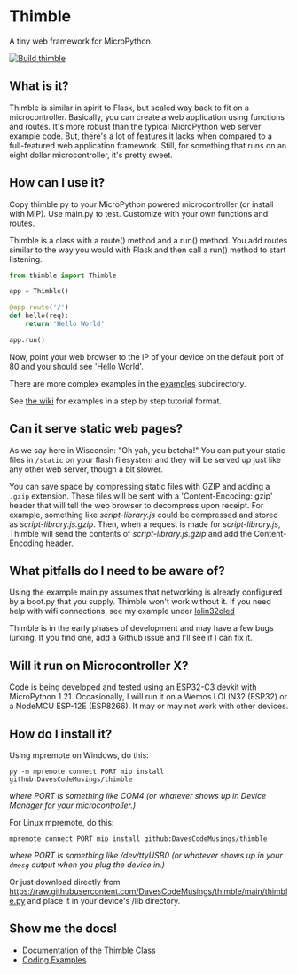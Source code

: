 # Thimble
A tiny web framework for MicroPython.

[![Build thimble](https://github.com/DavesCodeMusings/thimble/actions/workflows/build.yml/badge.svg?branch=main)](https://github.com/DavesCodeMusings/thimble/actions/workflows/build.yml)

## What is it?
Thimble is similar in spirit to Flask, but scaled way back to fit on a microcontroller. Basically, you can create a web application using functions and routes. It's more robust than the typical MicroPython web server example code. But, there's a lot of features it lacks when compared to a full-featured web application framework. Still, for something that runs on an eight dollar microcontroller, it's pretty sweet.

## How can I use it?
Copy thimble.py to your MicroPython powered microcontroller (or install with MIP). Use main.py to test. Customize with your own functions and routes.

Thimble is a class with a route() method and a run() method. You add routes similar to the way you would with Flask and then call a run() method to start listening.

```py
from thimble import Thimble

app = Thimble() 

@app.route('/')
def hello(req):
    return 'Hello World'

app.run()
```

Now, point your web browser to the IP of your device on the default port of 80 and you should see 'Hello World'.

There are more complex examples in the [examples](https://github.com/DavesCodeMusings/thimble/examples) subdirectory.

See [the wiki](https://github.com/DavesCodeMusings/thimble/wiki) for examples in a step by step tutorial format.

## Can it serve static web pages?
As we say here in Wisconsin: "Oh yah, you betcha!" You can put your static files in `/static` on your flash filesystem and they will be served up just like any other web server, though a bit slower.

You can save space by compressing static files with GZIP and adding a `.gzip` extension. These files will be sent with a 'Content-Encoding: gzip' header that will tell the web browser to decompress upon receipt. For example, something like _script-library.js_ could be compressed and stored as _script-library.js.gzip_. Then, when a request is made for _script-library.js_, Thimble will send the contents of _script-library.js.gzip_ and add the Content-Encoding header.

## What pitfalls do I need to be aware of?
Using the example main.py assumes that networking is already configured by a boot.py that you supply. Thimble won't work without it. If you need help with wifi connections, see my example under [lolin32oled](https://github.com/DavesCodeMusings/esp/tree/main/lolin32oled)

Thimble is in the early phases of development and may have a few bugs lurking. If you find one, add a Github issue and I'll see if I can fix it.

## Will it run on Microcontroller X?
Code is being developed and tested using an ESP32-C3 devkit with MicroPython 1.21. Occasionally, I will run it on a Wemos LOLIN32 (ESP32) or a NodeMCU ESP-12E (ESP8266). It may or may not work with other devices.

## How do I install it?
Using mpremote on Windows, do this:
```
py -m mpremote connect PORT mip install github:DavesCodeMusings/thimble
```

_where PORT is something like COM4 (or whatever shows up in Device Manager for your microcontroller.)_

For Linux mpremote, do this:
```
mpremote connect PORT mip install github:DavesCodeMusings/thimble
```

_where PORT is something like /dev/ttyUSB0 (or whatever shows up in your `dmesg` output when you plug the device in.)_

Or just download directly from https://raw.githubusercontent.com/DavesCodeMusings/thimble/main/thimble.py and place it in your device's /lib directory.

## Show me the docs!
* [Documentation of the Thimble Class](https://davescodemusings.github.io/thimble/)
* [Coding Examples](https://github.com/DavesCodeMusings/thimble/tree/main/examples)
